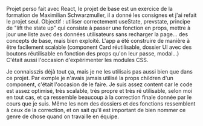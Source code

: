 Projet perso fait avec React, le projet de base est un exercice de la formation de Maximilian Schwarzmuller, il a donné les consignes et j'ai refait le projet seul. Objectif : utiliser correctement useState, prevstate, principe de "lift the state up" qui consiste à passer une fonction en props, mettre à jour une liste avec des données utilisateurs sans recharger la page... des concepts de base, mais bien exploité. L'app a été construire de manière à être facilement scalable (component Card réutilisable, dossier UI avec des boutons réutilisable en fonction des props qu'on leur passe, modal...) C'était aussi l'occasion d'expérimenter les modules CSS.

Je connaisszis déjà tout ça, mais je ne les utilisais pas aussi bien que dans ce projet. Par exmple je n'avais jamais utilisé la props children d'un component, c'était l'occasion de le faire. Je suis assez content car le code est assez optimisé, très scalable, très propre et très ré utilisable, selon moi en tout cas, et ça ressemble beaucoup à la correction finale donnée par le cours que je suis. Même les nom des dossiers et des fonctions ressemblent à ceux de la correction, et on sait qu'il est important de bien nommer ce genre de chose quand on travaille en équipe.
